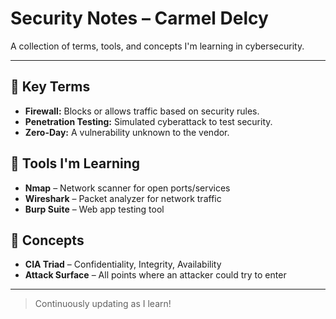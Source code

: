# Security Notes – Carmel Delcy

A collection of terms, tools, and concepts I'm learning in cybersecurity.

---

## 🔐 Key Terms
- **Firewall:** Blocks or allows traffic based on security rules.
- **Penetration Testing:** Simulated cyberattack to test security.
- **Zero-Day:** A vulnerability unknown to the vendor.

## 🧰 Tools I'm Learning
- **Nmap** – Network scanner for open ports/services
- **Wireshark** – Packet analyzer for network traffic
- **Burp Suite** – Web app testing tool

## 🧠 Concepts
- **CIA Triad** – Confidentiality, Integrity, Availability
- **Attack Surface** – All points where an attacker could try to enter

---

> Continuously updating as I learn!
